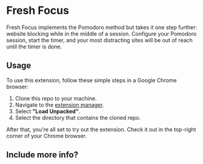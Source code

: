 # Fresh Focus

Fresh Focus implements the Pomodoro method but takes it one step further:
website blocking while in the middle of a session. Configure your Pomodoro
session, start the timer, and your most distracting sites will be out of reach
until the timer is done.

## Usage

To use this extension, follow these simple steps in a Google Chrome browser:

1. Clone this repo to your machine.
2. Navigate to the [extension manager](chrome://extensions/).
3. Select **"Load Unpacked"**.
4. Select the directory that contains the cloned repo.

After that, you're all set to try out the extension. Check it out in the
top-right corner of your Chrome browser.

## Include more info?
